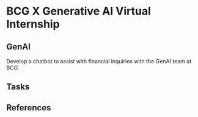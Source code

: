# BCG X Generative AI Virtual Internship

## GenAI
Develop a chatbot to assist with financial inquiries with the GenAI team at BCG
 
## Tasks

## References
